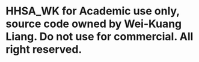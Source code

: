 # HHSA_WK for Academic use only, source code owned by Wei-Kuang Liang. Do not use for commercial. All right reserved.
